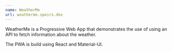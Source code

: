 ```yaml
---
name: WeatherMe
url: weatherme.speirs.dev
---
```

WeatherMe is a Progressive Web App that demonstrates the use of using an API to fetch information about the weather.

The PWA is build using React and Material-UI.
